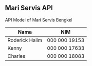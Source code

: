 ## Mari Servis API 

API Model of Mari Servis Bengkel

| Nama | NIM |
| ------------- | ------------- |
| Roderick Halim | 000 000 19153  |
| Kenny  | 000 000 17633  |
| Charles | 000 000 18083 |